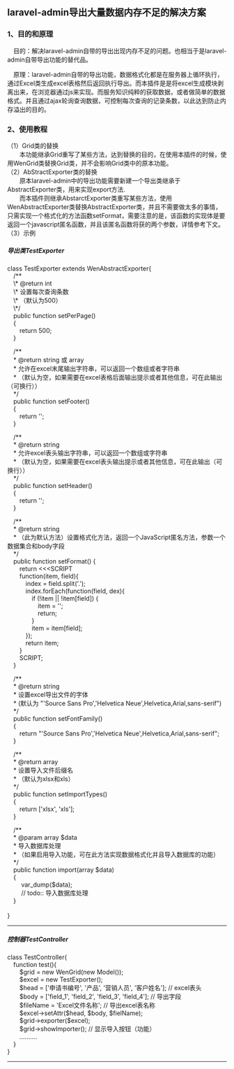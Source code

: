 <h2>laravel-admin导出大量数据内存不足的解决方案</h2>

<h3>1、目的和原理</h3>
&emsp;目的：解决laravel-admin自带的导出出现内存不足的问题。也相当于是laravel-admin自带导出功能的替代品。<br/>

&emsp;原理：laravel-admin自带的导出功能，数据格式化都是在服务器上循环执行，通过Excel类生成excel表格然后返回执行导出。而本插件是是将excel生成模块剥离出来，在浏览器通过js来实现。而服务知识纯粹的获取数据，或者做简单的数据格式。并且通过ajax轮询查询数据，可控制每次查询的记录条数，以此达到防止内存溢出的目的。
    
<h3>2、使用教程</h3>
（1）Grid类的替换<br/>
&emsp;&emsp;本功能继承Grid重写了某些方法，达到替换的目的，在使用本插件的时候，使用WenGrid类替换Grid类，并不会影响Grid类中的原本功能。<br/>
（2）AbStractExporter类的替换<br/>
&emsp;&emsp;原本laravel-admin中的导出功能需要新建一个导出类继承于AbstractExporter类，用来实现export方法.<br/>
&emsp;&emsp;而本插件则继承AbstarctExporter类重写某些方法，使用WenAbstractExporter类替换AbstractExporter类，并且不需要做太多的事情，只需实现一个格式化的方法函数setFormat，需要注意的是，该函数的实现体是要返回一个javascript匿名函数，并且该匿名函数将获的两个参数，详情参考下文。<br/>
（3）示例
 <h5>导出类TestExporter</h5>
class TestExporter extends WenAbstractExporter{<br/>
&emsp;/**<br/>
&emsp;\* @return int<br/>
&emsp;\* 设置每次查询条数<br/>
&emsp;\* （默认为500）<br/>
&emsp;\*/<br/>
&emsp;public function setPerPage()<br/>
&emsp;{<br/>
&emsp;&emsp;return 500;
<br/>&emsp;}<br/>

&emsp;/\**<br/>
&emsp;\* @return string 或 array<br/>
&emsp;\* 允许在excel末尾输出字符串，可以返回一个数组或者字符串<br/>
&emsp;\* （默认为空，如果需要在excel表格后面输出提示或者其他信息，可在此输出（可换行））<br/>
&emsp;\*/<br/>
&emsp;public function setFooter()<br/>
&emsp;{<br/>
&emsp;&emsp;return '';<br/>
&emsp;}<br/>

&emsp;/\*\*<br/>
&emsp;* @return string<br/>
&emsp;* 允许excel表头输出字符串，可以返回一个数组或字符串<br/>
&emsp;* （默认为空，如果需要在excel表头输出提示或者其他信息，可在此输出（可换行））<br/>
&emsp;*/<br/>
&emsp;public function setHeader()<br/>
&emsp;{<br/>
&emsp;&emsp;return '';<br/>
&emsp;}<br/>

 &emsp;/\*\*<br/>
&emsp;* @return string<br/>
&emsp;* （此为默认方法）设置格式化方法，返回一个JavaScript匿名方法，参数一个数据集合和body字段<br/>
&emsp;*/<br/>
&emsp;public function setFormat() {<br/>
&emsp;&emsp;return <<<SCRIPT<br/>
&emsp;&emsp;function(item, field){<br/>
&emsp;&emsp;&emsp;index = field.split('.');<br/>
&emsp;&emsp;&emsp;index.forEach(function(field, dex){<br/>
&emsp;&emsp;&emsp;&emsp;if (!item || !item[field]) {<br/>
&emsp;&emsp;&emsp;&emsp;&emsp;item = '';<br/>
&emsp;&emsp;&emsp;&emsp;&emsp;return;<br/>
&emsp;&emsp;&emsp;&emsp;}<br/>
&emsp;&emsp;&emsp;&emsp;item = item[field];<br/>
&emsp;&emsp;&emsp;});<br/>
&emsp;&emsp;&emsp;return item;<br/>
&emsp;&emsp;}<br/>
&emsp;&emsp;SCRIPT;<br/>
&emsp;}<br/>

&emsp;/\*\*<br/>
&emsp;* @return string<br/>
&emsp;* 设置excel导出文件的字体<br/>
&emsp;* (默认为 "'Source Sans Pro','Helvetica Neue',Helvetica,Arial,sans-serif")<br/>
&emsp;*/<br/>
&emsp;public function setFontFamily()<br/>
&emsp;{<br/>
&emsp;&emsp;return "'Source Sans Pro','Helvetica Neue',Helvetica,Arial,sans-serif";<br/>
&emsp;}<br/>

&emsp;/\*\*<br/>
&emsp;* @return array<br/>
&emsp;* 设置导入文件后缀名<br/>
&emsp;* （默认为xlsx和xls）<br/>
&emsp;*/<br/>
&emsp;public function setImportTypes()<br/>
&emsp;{<br/>
&emsp;&emsp;return ['xlsx', 'xls'];<br/>
&emsp;}<br/>

&emsp;/\*\*<br/>
&emsp;* @param array $data<br/>
&emsp;* 导入数据库处理<br/>
&emsp;* （如果启用导入功能，可在此方法实现数据格式化并且导入数据库的功能）<br/>
&emsp;*/<br/>
&emsp;public function import(array $data)<br/>
&emsp;{<br/>
&emsp;&emsp; var_dump($data);<br/>
&emsp;&emsp; // todo:: 导入数据库处理<br/>
&emsp;}<br/>
<br/>}

<hr/>
 <h5>控制器TestController</h5>
class TestController{<br/>
&emsp;function test(){<br/>
&emsp;&emsp;$grid = new WenGrid(new Model());<br/>
&emsp;&emsp;$excel = new TestExporter();<br/>
&emsp;&emsp;$head = ['申请书编号', '产品', '营销人员', '客户姓名']; // excel表头<br/>
&emsp;&emsp;$body = ['field_1', 'field_2', 'field_3', 'field_4']; // 导出字段<br/>
&emsp;&emsp;$fileName = 'Excel文件名称'; // 导出excel表名称<br/>
&emsp;&emsp;$excel->setAttr($head, $body, $fielName);<br/>
&emsp;&emsp;$grid->exporter($excel);<br/>
&emsp;&emsp;$grid->showImporter(); // 显示导入按钮（功能）<br/>
&emsp;&emsp;..........
&emsp;&emsp;
<br/>&emsp;}
<br/>}
<hr/>


        
        
    
    